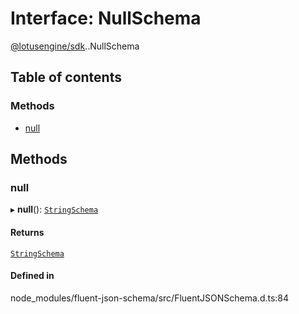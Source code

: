 # Interface: NullSchema

[@lotusengine/sdk](../wiki/@lotusengine.sdk).[<internal>](../wiki/@lotusengine.sdk.%3Cinternal%3E).NullSchema

## Table of contents

### Methods

- [null](../wiki/@lotusengine.sdk.%3Cinternal%3E.NullSchema#null)

## Methods

### null

▸ **null**(): [`StringSchema`](../wiki/@lotusengine.sdk.%3Cinternal%3E.StringSchema)

#### Returns

[`StringSchema`](../wiki/@lotusengine.sdk.%3Cinternal%3E.StringSchema)

#### Defined in

node_modules/fluent-json-schema/src/FluentJSONSchema.d.ts:84
